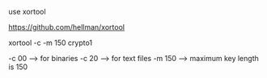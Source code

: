 use xortool 

https://github.com/hellman/xortool

xortool -c -m 150 crypto1

-c 00  --> for binaries
-c 20  --> for text files
-m 150 --> maximum key length is 150
